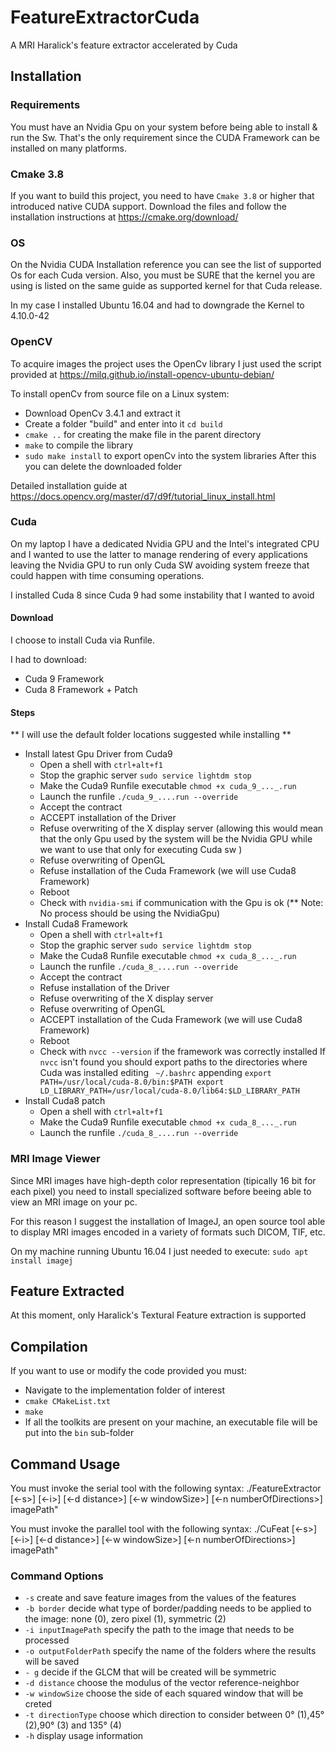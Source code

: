 # FeatureExtractorCuda
A MRI Haralick's feature extractor accelerated by Cuda

## Installation

### Requirements

You must have an Nvidia Gpu on your system before being able to install & run the Sw. That's the only requirement since the CUDA Framework can be installed on many platforms.

### Cmake 3.8

If you want to build this project, you need to have `Cmake 3.8` or higher that introduced native CUDA support.
Download the files and follow the installation instructions at https://cmake.org/download/


### OS

On the Nvidia CUDA Installation reference you can see the list of supported Os for each Cuda version.
Also, you must be SURE that the kernel you are using is listed on the same guide as supported kernel for that Cuda release.

In my case I installed Ubuntu 16.04 and had to downgrade the Kernel to 4.10.0-42

### OpenCV

To acquire images the project uses the OpenCv library
I just used the script provided at https://milq.github.io/install-opencv-ubuntu-debian/

To install openCv from source file on a Linux system:
* Download OpenCv 3.4.1 and extract it
* Create a folder "build" and enter into it `cd build`
* `cmake ..` for creating the make file in the parent directory
* `make` to compile the library
* `sudo make install` to export openCv into the system libraries
	After this you can delete the downloaded folder 

Detailed installation guide at https://docs.opencv.org/master/d7/d9f/tutorial_linux_install.html

### Cuda

On my laptop I have a dedicated Nvidia GPU and the Intel's integrated CPU and I wanted to use the latter to manage rendering of every applications leaving the Nvidia GPU to run only Cuda SW avoiding system freeze that could happen with time consuming operations.

I installed Cuda 8 since Cuda 9 had some instability that I wanted to avoid

#### Download

I choose to install Cuda via Runfile.

I had to download:
* Cuda 9 Framework 
* Cuda 8 Framework + Patch

#### Steps

** I will use the default folder locations suggested while installing ** 

* Install latest Gpu Driver from Cuda9
	* Open a shell with `ctrl+alt+f1`
	* Stop the graphic server `sudo service lightdm stop`
	* Make the Cuda9 Runfile executable `chmod +x cuda_9_..._.run`
	* Launch the runfile `./cuda_9_....run --override`
	* Accept the contract
	* ACCEPT installation of the Driver
	* Refuse overwriting of the X display server (allowing this would mean that the only Gpu used by the system will be the Nvidia GPU while we want to use that only for executing Cuda sw )
	* Refuse overwriting of OpenGL
	* Refuse installation of the Cuda Framework (we will use Cuda8 Framework)
	* Reboot
	* Check with `nvidia-smi` if communication with the Gpu is ok (** Note: No process should be using the NvidiaGpu)
* Install Cuda8 Framework
	* Open a shell with `ctrl+alt+f1`
	* Stop the graphic server `sudo service lightdm stop`
	* Make the Cuda8 Runfile executable `chmod +x cuda_8_..._.run`
	* Launch the runfile `./cuda_8_....run --override`
	* Accept the contract
	* Refuse installation of the Driver
	* Refuse overwriting of the X display server 
	* Refuse overwriting of OpenGL
	* ACCEPT installation of the Cuda Framework (we will use Cuda8 Framework)
	* Reboot
	* Check with `nvcc --version` if the framework was correctly installed
		If `nvcc` isn't found you should export paths to the directories where Cuda was installed editing ` ~/.bashrc` appending
		`export PATH=/usr/local/cuda-8.0/bin:$PATH
		export LD_LIBRARY_PATH=/usr/local/cuda-8.0/lib64:$LD_LIBRARY_PATH`
* Install Cuda8 patch
	* Open a shell with `ctrl+alt+f1`
	* Make the Cuda9 Runfile executable `chmod +x cuda_8_..._.run`
	* Launch the runfile `./cuda_8_....run --override`



### MRI Image Viewer
Since MRI images have high-depth color representation (tipically 16 bit for each pixel) you need to install specialized software before beeing able to view an MRI image on your pc.

For this reason I suggest the installation of ImageJ, an open source tool able to display MRI images encoded in a variety of formats such DICOM, TIF, etc.

On my machine running Ubuntu 16.04 I just needed to execute:
`sudo apt install imagej`

## Feature Extracted

At this moment, only Haralick's Textural Feature extraction is supported

## Compilation

If you want to use or modify the code provided you must: 
* Navigate to the implementation folder of interest
* `cmake CMakeList.txt`
* `make`
* If all the toolkits are present on your machine, an executable file will be put into the `bin` sub-folder

## Command Usage

You must invoke the serial tool with the following syntax:  ./FeatureExtractor [<-s>] [<-i>] [<-d distance>] [<-w windowSize>] [<-n numberOfDirections>] imagePath"

You must invoke the parallel tool with the following syntax:  ./CuFeat [<-s>] [<-i>] [<-d distance>] [<-w windowSize>] [<-n numberOfDirections>] imagePath"


### Command Options

* `-s` create and save feature images from the values of the features
* `-b border` decide what type of border/padding needs to be applied to the image: none (0), zero pixel (1), symmetric (2)
* `-i inputImagePath` specify the path to the image that needs to be processed
* `-o outputFolderPath` specify the name of the folders where the results will be saved
* `- g` decide if the GLCM that will be created will be symmetric 
* `-d distance` choose the modulus of the vector reference-neighbor
* `-w windowSize` choose the side of each squared window that will be creted
* `-t directionType` choose which direction to consider between 0° (1),45° (2),90° (3) and 135° (4)
* `-h` display usage information

